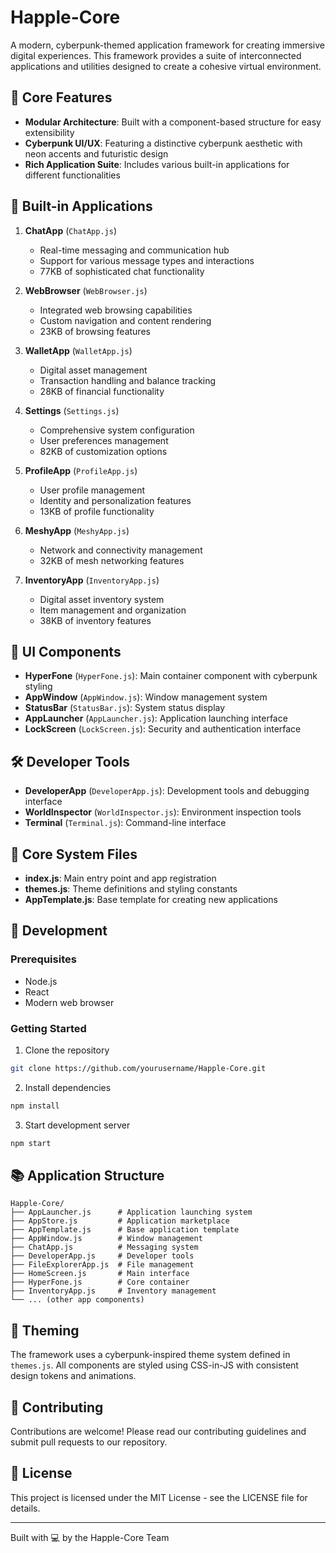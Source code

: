 # Happle-Core

A modern, cyberpunk-themed application framework for creating immersive digital experiences. This framework provides a suite of interconnected applications and utilities designed to create a cohesive virtual environment.

## 🌟 Core Features

- **Modular Architecture**: Built with a component-based structure for easy extensibility
- **Cyberpunk UI/UX**: Featuring a distinctive cyberpunk aesthetic with neon accents and futuristic design
- **Rich Application Suite**: Includes various built-in applications for different functionalities

## 📱 Built-in Applications

1. **ChatApp** (`ChatApp.js`)
   - Real-time messaging and communication hub
   - Support for various message types and interactions
   - 77KB of sophisticated chat functionality

2. **WebBrowser** (`WebBrowser.js`)
   - Integrated web browsing capabilities
   - Custom navigation and content rendering
   - 23KB of browsing features

3. **WalletApp** (`WalletApp.js`)
   - Digital asset management
   - Transaction handling and balance tracking
   - 28KB of financial functionality

4. **Settings** (`Settings.js`)
   - Comprehensive system configuration
   - User preferences management
   - 82KB of customization options

5. **ProfileApp** (`ProfileApp.js`)
   - User profile management
   - Identity and personalization features
   - 13KB of profile functionality

6. **MeshyApp** (`MeshyApp.js`)
   - Network and connectivity management
   - 32KB of mesh networking features

7. **InventoryApp** (`InventoryApp.js`)
   - Digital asset inventory system
   - Item management and organization
   - 38KB of inventory features

## 🎨 UI Components

- **HyperFone** (`HyperFone.js`): Main container component with cyberpunk styling
- **AppWindow** (`AppWindow.js`): Window management system
- **StatusBar** (`StatusBar.js`): System status display
- **AppLauncher** (`AppLauncher.js`): Application launching interface
- **LockScreen** (`LockScreen.js`): Security and authentication interface

## 🛠️ Developer Tools

- **DeveloperApp** (`DeveloperApp.js`): Development tools and debugging interface
- **WorldInspector** (`WorldInspector.js`): Environment inspection tools
- **Terminal** (`Terminal.js`): Command-line interface

## 🎯 Core System Files

- **index.js**: Main entry point and app registration
- **themes.js**: Theme definitions and styling constants
- **AppTemplate.js**: Base template for creating new applications

## 🔧 Development

### Prerequisites
- Node.js
- React
- Modern web browser

### Getting Started

1. Clone the repository
```bash
git clone https://github.com/yourusername/Happle-Core.git
```

2. Install dependencies
```bash
npm install
```

3. Start development server
```bash
npm start
```

## 📚 Application Structure

```
Happle-Core/
├── AppLauncher.js      # Application launching system
├── AppStore.js         # Application marketplace
├── AppTemplate.js      # Base application template
├── AppWindow.js        # Window management
├── ChatApp.js          # Messaging system
├── DeveloperApp.js     # Developer tools
├── FileExplorerApp.js  # File management
├── HomeScreen.js       # Main interface
├── HyperFone.js        # Core container
├── InventoryApp.js     # Inventory management
└── ... (other app components)
```

## 🎨 Theming

The framework uses a cyberpunk-inspired theme system defined in `themes.js`. All components are styled using CSS-in-JS with consistent design tokens and animations.

## 🤝 Contributing

Contributions are welcome! Please read our contributing guidelines and submit pull requests to our repository.

## 📄 License

This project is licensed under the MIT License - see the LICENSE file for details.

---

Built with 💻 by the Happle-Core Team 